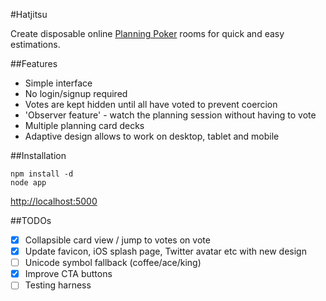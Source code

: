 
#Hatjitsu

Create disposable online [Planning Poker](http://en.wikipedia.org/wiki/Planning_poker) rooms for quick and easy estimations.

##Features

* Simple interface
* No login/signup required
* Votes are kept hidden until all have voted to prevent coercion
* 'Observer feature' - watch the planning session without having to vote
* Multiple planning card decks
* Adaptive design allows to work on desktop, tablet and mobile

##Installation

    npm install -d
    node app

[http://localhost:5000](http://localhost:5000)

##TODOs

* [x] Collapsible card view / jump to votes on vote
* [x] Update favicon, iOS splash page, Twitter avatar etc with new design
* [ ] Unicode symbol fallback (coffee/ace/king)
* [x] Improve CTA buttons
* [ ] Testing harness
